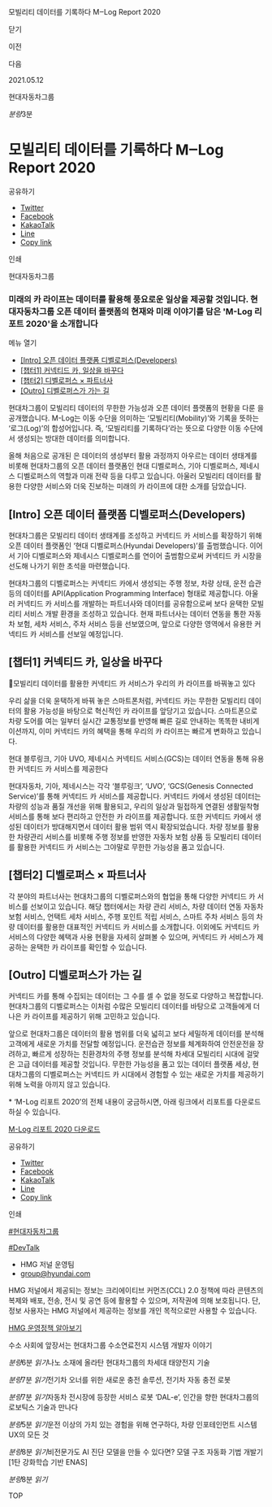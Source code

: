 모빌리티 데이터를 기록하다 M‒Log Report 2020






닫기

이전

다음

2021.05.12

현대자동차그룹


*분량*3분

# 모빌리티 데이터를 기록하다 M‒Log Report 2020

공유하기

* [Twitter](# "새창으로 열림")
* [Facebook](# "새창으로 열림")
* [KakaoTalk](# "새창으로 열림")
* [Line](# "새창으로 열림")
* [Copy link](#)

인쇄

현대자동차그룹



### 미래의 카 라이프는 데이터를 활용해 풍요로운 일상을 제공할 것입니다. 현대자동차그룹 오픈 데이터 플랫폼의 현재와 미래 이야기를 담은 'M-Log 리포트 2020'을 소개합니다

메뉴 열기

* [[Intro] 오픈 데이터 플랫폼 디벨로퍼스(Developers)](#target2)
* [[챕터1] 커넥티드 카, 일상을 바꾸다](#target5)
* [[챕터2] 디벨로퍼스 × 파트너사](#target10)
* [[Outro] 디벨로퍼스가 가는 길](#target13)



현대차그룹이 모빌리티 데이터의 무한한 가능성과 오픈 데이터 플랫폼의 현황을 다룬 을 공개했습니다. M-Log는 이동 수단을 의미하는 ‘모빌리티(Mobility)’와 기록을 뜻하는 ‘로그(Log)’의 합성어입니다. 즉, ‘모빌리티를 기록하다’라는 뜻으로 다양한 이동 수단에서 생성되는 방대한 데이터를 의미합니다.

올해 처음으로 공개된 은 데이터의 생성부터 활용 과정까지 아우르는 데이터 생태계를 비롯해 현대차그룹의 오픈 데이터 플랫폼인 현대 디벨로퍼스, 기아 디벨로퍼스, 제네시스 디벨로퍼스의 역할과 미래 전략 등을 다루고 있습니다. 아울러 모빌리티 데이터를 활용한 다양한 서비스와 더욱 진보하는 미래의 카 라이프에 대한 소개를 담았습니다.

## [Intro] 오픈 데이터 플랫폼 디벨로퍼스(Developers)



현대차그룹은 모빌리티 데이터 생태계를 조성하고 커넥티드 카 서비스를 확장하기 위해 오픈 데이터 플랫폼인 ‘현대 디벨로퍼스(Hyundai Developers)’를 출범했습니다. 이어서 기아 디벨로퍼스와 제네시스 디벨로퍼스를 연이어 출범함으로써 커넥티드 카 시장을 선도해 나가기 위한 초석을 마련했습니다.

현대차그룹의 디벨로퍼스는 커넥티드 카에서 생성되는 주행 정보, 차량 상태, 운전 습관 등의 데이터를 API(Application Programming Interface) 형태로 제공합니다. 아울러 커넥티드 카 서비스를 개발하는 파트너사와 데이터를 공유함으로써 보다 윤택한 모빌리티 서비스 개발 환경을 조성하고 있습니다. 현재 파트너사는 데이터 연동을 통한 자동차 보험, 세차 서비스, 주차 서비스 등을 선보였으며, 앞으로 다양한 영역에서 유용한 커넥티드 카 서비스를 선보일 예정입니다.

## [챕터1] 커넥티드 카, 일상을 바꾸다



모빌리티 데이터를 활용한 커넥티드 카 서비스가 우리의 카 라이프를 바꿔놓고 있다

우리 삶을 더욱 윤택하게 바꿔 놓은 스마트폰처럼, 커넥티드 카는 무한한 모빌리티 데이터의 활용 가능성을 바탕으로 혁신적인 카 라이프를 앞당기고 있습니다. 스마트폰으로 차량 도어를 여는 일부터 실시간 교통정보를 반영해 빠른 길로 안내하는 똑똑한 내비게이션까지, 이미 커넥티드 카의 혜택을 통해 우리의 카 라이프는 빠르게 변화하고 있습니다.

현대 블루링크, 기아 UVO, 제네시스 커넥티드 서비스(GCS)는 데이터 연동을 통해 유용한 커넥티드 카 서비스를 제공한다



현대자동차, 기아, 제네시스는 각각 ‘블루링크’, ‘UVO’, ‘GCS(Genesis Connected Service)’를 통해 커넥티드 카 서비스를 제공합니다. 커넥티드 카에서 생성된 데이터는 차량의 성능과 품질 개선을 위해 활용되고, 우리의 일상과 밀접하게 연결된 생활밀착형 서비스를 통해 보다 편리하고 안전한 카 라이프를 제공합니다. 또한 커넥티드 카에서 생성된 데이터가 방대해지면서 데이터 활용 범위 역시 확장되었습니다. 차량 정보를 활용한 차량관리 서비스를 비롯해 주행 정보를 반영한 자동차 보험 상품 등 모빌리티 데이터를 활용한 커넥티드 카 서비스는 그야말로 무한한 가능성을 품고 있습니다.

## [챕터2] 디벨로퍼스 × 파트너사



각 분야의 파트너사는 현대차그룹의 디벨로퍼스와의 협업을 통해 다양한 커넥티드 카 서비스를 선보이고 있습니다. 해당 챕터에서는 차량 관리 서비스, 차량 데이터 연동 자동차 보험 서비스, 언택트 세차 서비스, 주행 포인트 적립 서비스, 스마트 주차 서비스 등의 차량 데이터를 활용한 대표적인 커넥티드 카 서비스를 소개합니다. 이외에도 커넥티드 카 서비스의 다양한 혜택과 사용 현황을 자세히 살펴볼 수 있으며, 커넥티드 카 서비스가 제공하는 윤택한 카 라이프를 확인할 수 있습니다.

## [Outro] 디벨로퍼스가 가는 길




커넥티드 카를 통해 수집되는 데이터는 그 수를 셀 수 없을 정도로 다양하고 복잡합니다. 현대차그룹의 디벨로퍼스는 이처럼 수많은 모빌리티 데이터를 바탕으로 고객들에게 더 나은 카 라이프를 제공하기 위해 고민하고 있습니다.

앞으로 현대차그룹은 데이터의 활용 범위를 더욱 넓히고 보다 세밀하게 데이터를 분석해 고객에게 새로운 가치를 전달할 예정입니다. 운전습관 정보를 체계화하여 안전운전을 장려하고, 빠르게 성장하는 친환경차의 주행 정보를 분석해 차세대 모빌리티 시대에 걸맞은 고급 데이터를 제공할 것입니다. 무한한 가능성을 품고 있는 데이터 플랫폼 세상, 현대차그룹의 디벨로퍼스는 커넥티드 카 시대에서 경험할 수 있는 새로운 가치를 제공하기 위해 노력을 아끼지 않고 있습니다.

\* ‘M-Log 리포트 2020’의 전체 내용이 궁금하시면, 아래 링크에서 리포트를 다운로드 하실 수 있습니다.

[M-Log 리포트 2020 다운로드](https://www.hyundai.co.kr/newsletter/M-Log-Report/M-Log-Report-2020_0504_fin.pdf)



공유하기

* [Twitter](# "새창으로 열림")
* [Facebook](# "새창으로 열림")
* [KakaoTalk](# "새창으로 열림")
* [Line](# "새창으로 열림")
* [Copy link](#)

인쇄

[#현대자동차그룹](/tag/727)

[#DevTalk](/tag/2716)



* HMG 저널 운영팀
* [group@hyundai.com](mailto:group@hyundai.com)

HMG 저널에서 제공되는 정보는 크리에이티브 커먼즈(CCL) 2.0 정책에 따라 콘텐츠의 복제와 배포, 전송, 전시 및 공연 등에 활용할 수 있으며, 저작권에 의해 보호됩니다.
단, 정보 사용자는 HMG 저널에서 제공하는 정보를 개인 목적으로만 사용할 수 있습니다.

[HMG 운영정책 알아보기](/footer/operationRegist)

수소 사회에 앞장서는 현대차그룹 수소연료전지 시스템 개발자 이야기

*분량*6분 *읽기*나노 소재에 올라탄 현대차그룹의 차세대 태양전지 기술

*분량*7분 *읽기*전기차 오너를 위한 새로운 충전 솔루션, 전기차 자동 충전 로봇

*분량*7분 *읽기*자동차 전시장에 등장한 서비스 로봇 ‘DAL-e’, 인간을 향한 현대차그룹의 로보틱스 기술과 만나다

*분량*5분 *읽기*운전 이상의 가치 있는 경험을 위해 연구하다, 차량 인포테인먼트 시스템 UX의 모든 것

*분량*8분 *읽기*비전문가도 AI 진단 모델을 만들 수 있다면? 모델 구조 자동화 기법 개발기 [1탄 강화학습 기반 ENAS]

*분량*8분 *읽기*

TOP